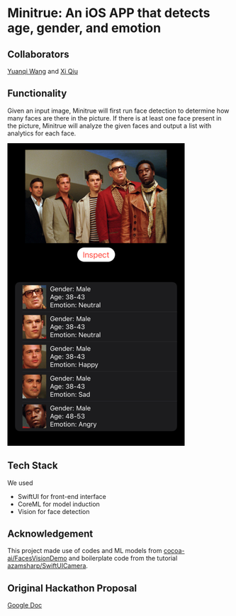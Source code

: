 #  Minitrue: An iOS APP that detects age, gender, and emotion

## Collaborators
[Yuanqi Wang](https://github.com/plasmas) and [Xi Qiu](https://github.com/robnanarivo)

## Functionality
Given an input image, Minitrue will first run face detection to determine how many faces are there in the picture. If there is at least one face present in the picture, Minitrue will analyze the given faces and output a list with analytics for each face.

![demo1](Demo/demo1.png)

## Tech Stack
We used
- SwiftUI for front-end interface
- CoreML for model induction
- Vision for face detection

## Acknowledgement
This project made use of codes and ML models from [cocoa-ai/FacesVisionDemo](https://github.com/cocoa-ai/FacesVisionDemo) and boilerplate code from the tutorial [azamsharp/SwiftUICamera](https://github.com/azamsharp/SwiftUICamera).

## Original Hackathon Proposal
[Google Doc](https://docs.google.com/document/d/1W0GXftiL9nzEyKrjnAbfNvyALeSwonaBFNIAbjedBWQ/edit?usp=sharing)
